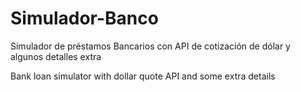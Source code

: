 # Simulador-Banco

Simulador de préstamos Bancarios con API de cotización de dólar y algunos detalles extra

Bank loan simulator with dollar quote API and some extra details
